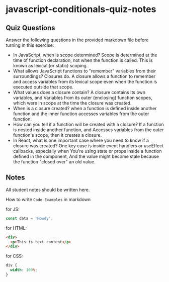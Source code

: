 # javascript-conditionals-quiz-notes

## Quiz Questions

Answer the following questions in the provided markdown file before turning in this exercise:

- In JavaScript, when is scope determined?
  Scope is determined at the time of function declaration, not when the function is called. This is known as lexical (or static) scoping.
- What allows JavaScript functions to "remember" variables from their surroundings?
  Closures do. A closure allows a function to remember and access variables from its lexical scope even when the function is executed outside that scope.
- What values does a closure contain?
  A closure contains Its own variables, and Variables from its outer (enclosing) function scopes, which were in scope at the time the closure was created.
- When is a closure created?
  when a function is defined inside another function and the inner function accesses variables from the outer function.
- How can you tell if a function will be created with a closure?
  If a function is nested inside another function, and Accesses variables from the outer function's scope, then it creates a closure.
- In React, what is one important case where you need to know if a closure was created?
  One key case is inside event handlers or useEffect callbacks, especially when You're using state or props inside a function defined in the component, And the value might become stale because the function "closed over" an old value.

## Notes

All student notes should be written here.

How to write `Code Examples` in markdown

for JS:

```javascript
const data = 'Howdy';
```

for HTML:

```html
<div>
  <p>This is text content</p>
</div>
```

for CSS:

```css
div {
  width: 100%;
}
```
